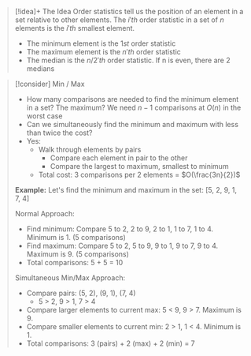 
> [!idea]+ The Idea
> Order statistics tell us the position of an element in a set relative to other elements. The $i'th$ order statistic in a set of $n$ elements is the $i'th$ smallest element.
> - The minimum element is the $1st$ order statistic
> - The maximum element is the $n'th$ order statistic
> - The median is the $n/2'th$ order statistic. If n is even, there are 2 medians

> [!consider] Min / Max
> 
> - How many comparisons are needed to find the minimum element in a set? The maximum? We need $n-1$ comparisons at $O(n)$ in the worst case
> - Can we simultaneously find the minimum and maximum with less than twice the cost?
> - Yes:
>   - Walk through elements by pairs
>     - Compare each element in pair to the other
>     - Compare the largest to maximum, smallest to minimum
>   - Total cost: 3 comparisons per 2 elements = $O(\frac{3n}{2})$
> 
> **Example:**
> Let's find the minimum and maximum in the set: [5, 2, 9, 1, 7, 4]
> 
> Normal Approach:
> - Find minimum: Compare 5 to 2, 2 to 9, 2 to 1, 1 to 7, 1 to 4. Minimum is 1. (5 comparisons)
> - Find maximum: Compare 5 to 2, 5 to 9, 9 to 1, 9 to 7, 9 to 4. Maximum is 9. (5 comparisons)
> - Total comparisons: 5 + 5 = 10
> 
> Simultaneous Min/Max Approach:
> - Compare pairs: (5, 2), (9, 1), (7, 4)
>   - 5 > 2, 9 > 1, 7 > 4
> - Compare larger elements to current max: 5 < 9, 9 > 7. Maximum is 9.
> - Compare smaller elements to current min: 2 > 1, 1 < 4. Minimum is 1.
> - Total comparisons: 3 (pairs) + 2 (max) + 2 (min) = 7

